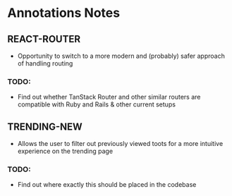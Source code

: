 # Annotations Notes

## REACT-ROUTER
- Opportunity to switch to a more modern and (probably) safer approach of handling routing

###

### TODO:
- Find out whether TanStack Router and other similar routers are compatible with Ruby and Rails & other current setups

## TRENDING-NEW
- Allows the user to filter out previously viewed toots for a more intuitive experience on the trending page

### TODO:
- Find out where exactly this should be placed in the codebase
